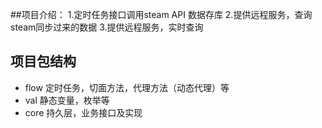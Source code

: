 ##项目介绍：
    1.定时任务接口调用steam API 数据存库
    2.提供远程服务，查询steam同步过来的数据
    3.提供远程服务，实时查询
 
## 项目包结构
* flow 定时任务，切面方法，代理方法（动态代理）等
* val 静态变量，枚举等 
* core 持久层，业务接口及实现


